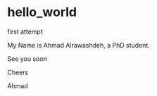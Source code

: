 # hello_world
first attempt

My Name is Ahmad Alrawashdeh, a PhD student.

See you soon

Cheers

Ahmad
